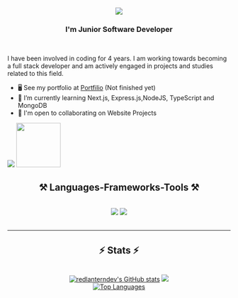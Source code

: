 <h1 align="center">
    <img src="https://readme-typing-svg.herokuapp.com/?font=Righteous&size=35&center=true&vCenter=true&width=500&height=50&duration=4000&lines=Hi+There!+👋;" />
</h1>
<h3 align="center">I'm Junior Software Developer</h3>

<br/>

I have been involved in coding for 4 years. I am working towards becoming a full stack developer and am actively engaged in projects and studies related to this field.

* 🖥️  See my portfolio at [Portfilio](https://github.com/REDLANTERNDEV) (Not finished yet)
* 🧠  I’m currently learning Next.js, Express.js,NodeJS, TypeScript and MongoDB
* 🤝  I'm open to collaborating on Website Projects

<a href="https://www.github.com/redlanterndev" target="_blank" rel="noreferrer"><img src="https://img.shields.io/github/followers/redlanterndev?logo=github&style=for-the-badge&color=ffffff&labelColor=1c1917" /></a>
<img width=100 src="https://visitor-badge.laobi.icu/badge?page_id=redlanterndev.redlanterndev" />
<h2 align="center">⚒️ Languages-Frameworks-Tools ⚒️</h2>
<br/>
<div align="center">
    <img src="https://skillicons.dev/icons?i=react,vite,nextjs,html,css,tailwind,bootstrap,js,ts,nodejs,express,mongodb" />
    <img src="https://skillicons.dev/icons?i=py,php,c,cs,wordpress,mysql,jquery,lua,git,github,cloudflare,figma,ps,pr,ae,blender" /><br>
</div>

<br/>
<hr/>

<h2 align="center">⚡ Stats ⚡</h2>
<br>
<div align=center>
  <a width=390 href="http://www.github.com/redlanterndev"><img src="https://github-readme-stats.vercel.app/api?username=redlanterndev&show_icons=true&hide=&count_private=true&title_color=ffffff&text_color=22c55e&icon_color=ffffff&bg_color=1c1917&hide_border=true&show_icons=true" alt="redlanterndev's GitHub stats" /></a>
  <a width=390 href="http://www.github.com/redlanterndev"><img src="https://github-readme-streak-stats.herokuapp.com/?user=redlanterndev&stroke=22c55e&background=1c1917&ring=ffffff&fire=ffffff&currStreakNum=22c55e&currStreakLabel=ffffff&sideNums=22c55e&sideLabels=22c55e&dates=22c55e&hide_border=true" /></a>
  <br/>
  <a width=320 href="https://github.com/redlanterndev" align="left"><img src="https://github-readme-stats.vercel.app/api/top-langs/?username=redlanterndev&langs_count=10&title_color=ffffff&text_color=22c55e&icon_color=ffffff&bg_color=1c1917&hide_border=true&locale=en&custom_title=Top%20%Languages" alt="Top Languages" /></a>
</div>

<br/>

